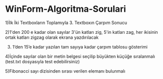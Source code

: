 # WinForm-Algoritma-Sorulari

1)İlk İki Textboxların Toplamıyla 3. Textboxın Çarpım Sonucu


2)1'den 200 e kadar olan sayılar 3'ün katları zig, 5'in katları zag, her ikisinin ortak katları zigzag olarak ekrana yazdırılacak


3) 1’den 15’e kadar yazılan tam sayıya kadar çarpım tablosu gösterimi


4)İçinde sayılar olan bir metin belgesi seçilip büyükten küçüğe sıralanmalı (test.txt dosyasıyla test edebilirsiniz)


5)Fibonacci sayı dizisinden sırası verilen elemanı bulunmalı
